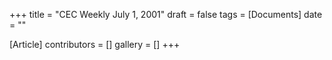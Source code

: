 +++
title = "CEC Weekly July 1, 2001"
draft = false
tags = [Documents]
date = ""

[Article]
contributors = []
gallery = []
+++